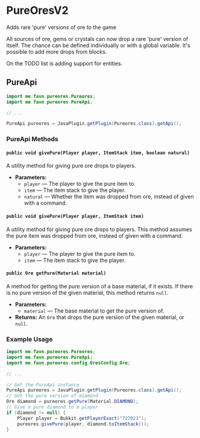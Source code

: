 # PureOresV2
Adds rare 'pure' versions of ore to the game

All sources of ore, gems or crystals can now drop a rare 'pure' version of itself. The chance can be defined individually or with a global variable.
It's possible to add more drops from blocks.

On the TODO list is adding support for entities.

## PureApi

```java
import me.favn.pureores.Pureores;
import me.favn.pureores.PureApi;

// ...

PureApi pureores = JavaPlugin.getPlugin(Pureores.class).getApi();
```

### PureApi Methods

#### `public void givePure(Player player, ItemStack item, boolean natural)`

A utility method for giving pure ore drops to players.

* **Parameters:**
   * `player` — The player to give the pure item to.
   * `item` — The item stack to give the player.
   * `natural` — Whether the item was dropped from ore, instead of given with a command.

#### `public void givePure(Player player, ItemStack item)`

A utility method for giving pure ore drops to players. This method assumes the pure item was dropped from ore, instead of given with a command.

* **Parameters:**
   * `player` — The player to give the pure item to.
   * `item` — The item stack to give the player.

#### `public Ore getPure(Material material)`

A method for getting the pure version of a base material, if it exists. If there is no pure version of the given material, this method returns `null`.

* **Parameters:**
    * `material` — The base material to get the pure version of.
* **Returns:** An `Ore` that drops the pure version of the given material, or `null`.

### Example Usage

```java
import me.favn.pureores.Pureores;
import me.favn.pureores.PureApi;
import me.favn.pureores.config.OresConfig.Ore;

// ...

// Get the PureApi instance
PureApi pureores = JavaPlugin.getPlugin(Pureores.class).getApi();
// Get the pure version of diamond
Ore diamond = pureores.getPure(Material.DIAMOND);
// Give a pure diamond to a player
if (diamond != null) {
    Player player = Bukkit.getPlayerExact("727021");
    pureores.givePure(player, diamond.toItemStack());
}
```